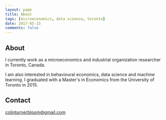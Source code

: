 ```yaml
---
layout: page
title: About
tags: [microeconomics, data science, toronto]
date: 2017-05-15
comments: false
---
```

 
## About

I currently work as a microeconomics and industrial organization researcher in Toronto, Canada. 

I am also interested in behavioural economics, data science and machine learning. I graduated with a Master's in Economics from the University of Toronto in 2015. 

## Contact

[colinturnerbloom@gmail.com](mailto:colinturnerbloom@gmail.com)
